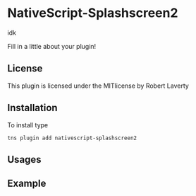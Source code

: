 # NativeScript-Splashscreen2
idk

Fill in a little about your plugin!

## License
This plugin is licensed under the MITlicense by Robert Laverty

## Installation
To install type

```
tns plugin add nativescript-splashscreen2
```

## Usages

## Example

